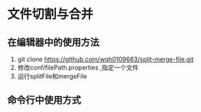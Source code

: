 # 文件切割与合并

## 在编辑器中的使用方法
1. git clone https://github.com/wqh0109663/split-merge-file.git
2. 修改conf/filePath.properties ,指定一个文件
3. 运行splitFile和mergeFile

## 命令行中使用方式


